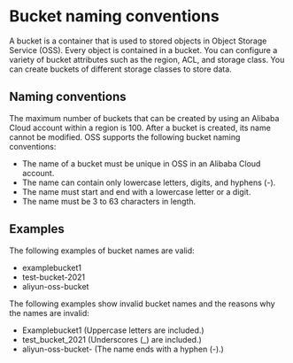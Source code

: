 # Bucket naming conventions

A bucket is a container that is used to stored objects in Object Storage Service \(OSS\). Every object is contained in a bucket. You can configure a variety of bucket attributes such as the region, ACL, and storage class. You can create buckets of different storage classes to store data.

## Naming conventions

The maximum number of buckets that can be created by using an Alibaba Cloud account within a region is 100. After a bucket is created, its name cannot be modified. OSS supports the following bucket naming conventions:

-   The name of a bucket must be unique in OSS in an Alibaba Cloud account.
-   The name can contain only lowercase letters, digits, and hyphens \(-\).
-   The name must start and end with a lowercase letter or a digit.
-   The name must be 3 to 63 characters in length.

## Examples

The following examples of bucket names are valid:

-   examplebucket1
-   test-bucket-2021
-   aliyun-oss-bucket

The following examples show invalid bucket names and the reasons why the names are invalid:

-   Examplebucket1 \(Uppercase letters are included.\)
-   test\_bucket\_2021 \(Underscores \(\_\) are included.\)
-   aliyun-oss-bucket- \(The name ends with a hyphen \(-\).\)

